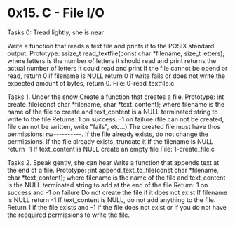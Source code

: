 # 0x15. C - File I/O

Tasks 0: Tread lightly, she is near

Write a function that reads a text file and prints it to the POSIX standard output.
Prototype: ssize_t read_textfile(const char *filename, size_t letters);
where letters is the number of letters it should read and print
returns the actual number of letters it could read and print
If the file cannot be opend or read, return 0
if filename is NULL return 0
if write fails or does not write the expected amount of bytes, return 0.
File: 0-read_textfile.c

Tasks 1. Under the snow
Create a function that creates a file.
Prototype: int create_file(const char *filename, char *text_content);
where filename is the name of the file to create and text_content is a NULL terminated string to write to the file
Returns: 1 on success, -1 on failure (file can not be created, file can not be written, write "fails", etc...)
The created file must have thos permissions: rw----------. If the file already exists, do not change the permissions.
If the file already exists, truncate it
If the filename is NULL return -1
If text_content is NULL create an empty file
File: 1-create_file.c

Tasks 2. Speak gently, she can hear
Write a function that appends text at the end of a file.
Prototype: ;int append_text_to_file(const char *filename, char *text_content);
where filename is the name of the file and text_content is the NULL terminated string to add at the end of the file
Return: 1 on success and -1 on failure
Do not create the file if it does not exist
If filename is NULL return -1
If text_content is NULL, do not add anything to the file. Return 1 if the file exists and -1 if the file does not exist or if you do not have the reequired permissions to write the file.


